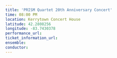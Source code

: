 ```yaml
---
title: 'PRISM Quartet 20th Anniversary Concert'
time: 08:00 PM
location: Kerrytown Concert House
latitude: 42.2808256
longitude: -83.7430378
performance_url: 
ticket_information_url: 
ensemble: 
conductor: 
---
```

